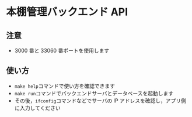 # 本棚管理バックエンド API

## 注意

- 3000 番と 33060 番ポートを使用します

## 使い方

- `make help`コマンドで使い方を確認できます
- `make run`コマンドでバックエンドサーバとデータベースを起動します
- その後，`ifconfig`コマンドなどでサーバの IP アドレスを確認し，アプリ側に入力してください
